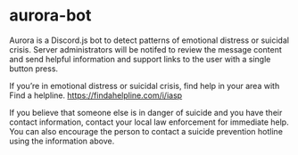 # aurora-bot
Aurora is a Discord.js bot to detect patterns of emotional distress or suicidal crisis. Server administrators will be notifed to review the message content and send helpful information and support links to the user with a single button press.

If you’re in emotional distress or suicidal crisis, find help in your area with Find a helpline. https://findahelpline.com/i/iasp

If you believe that someone else is in danger of suicide and you have their contact information, contact your local law enforcement for immediate help. You can also encourage the person to contact a suicide prevention hotline using the information above.
